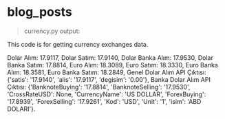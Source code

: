 # blog_posts



> currency.py output:

This code is for getting currency exchanges data. 

Dolar Alım: 17.9117,
Dolar Satım: 17.9140,
Dolar Banka Alım: 17.9530,
Dolar Banka Satım: 17.8814,
Euro Alım: 18.3089,
Euro Satım: 18.3330,
Euro Banka Alım: 18.3581,
Euro Banka Satım: 18.2849,
Genel Dolar Alım API Çıktısı: {'satis': '17.9140', 'alis': '17.9117', 'degisim': '0.00'},
Banka Dolar Alım API Çıktısı: {'BanknoteBuying': '17.8814', 'BanknoteSelling': '17.9530', 'CrossRateUSD': None, 'CurrencyName': 'US DOLLAR', 'ForexBuying': '17.8939', 'ForexSelling': '17.9261', 'Kod': 'USD', 'Unit': '1', 'isim': 'ABD DOLARI'}.
      
